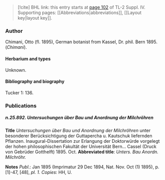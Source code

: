 > [!cite] BHL link: this entry starts at [page 102](https://www.biodiversitylibrary.org/item/103860#page/112/mode/1up) of TL-2 Suppl. IV.
> Supporting pages: [[Abbreviations|abbreviations]], [[Layout key|layout key]].

### Author

Chimani, Otto (fl. 1895), German botanist from Kassel, Dr. phil. Bern 1895. (*Chimani*).

#### Herbarium and types

Unknown.

#### Bibliography and biography

Tucker 1: 136.

### Publications

##### n.25.892. Untersuchungen über Bau und Anordnung der Milchröhren

**Title**
*Untersuchungen über Bau und Anordnung der Milchröhren* unter besonderer Berücksichtigung der Guttapercha u. Kautschuk liefernden Pflanzen. Inaugural-Dissertation zur Erlangung der Doktorwürde vorgelegt der hohen philosophischen Fakultät der Universität Bern... Cassel (Druck von Gebrüder Gotthelft) 1895. Oct.
**Abbreviated title**: *Unters. Bau Anordn. Milchröhr.*

**Notes**
*Publ*.: Jan 1895 (Imprimatur 29 Dec 1894, Nat. Nov. Oct (1) 1895), p. \[1\]-47, \[48\], *pl. 1.*
*Copies*: HH, U.

